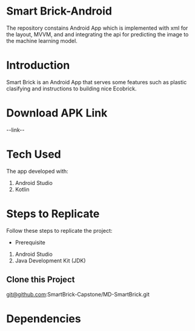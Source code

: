 ﻿# Smart Brick-Android
The repository constains Android App which is implemented with xml for the layout, MVVM, and and integrating the api for predicting the image to the machine learning model.
# Introduction
Smart Brick is an Android App that serves some features such as plastic clasifying and instructions to building nice Ecobrick.
# Download APK Link
--link--
# Tech Used
The app developed with:
1. Android Studio
2. Kotlin
# Steps to Replicate
Follow these steps to replicate the project:
- Prerequisite
1. Android Studio
2. Java Development Kit (JDK)
## Clone this Project
git@github.com:SmartBrick-Capstone/MD-SmartBrick.git
# Dependencies
